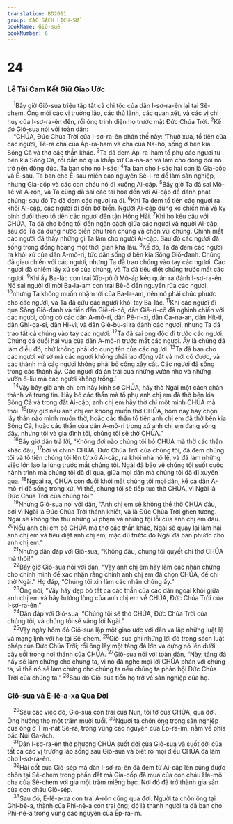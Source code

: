 ```yaml
---
translation: BD2011
group: CÁC SÁCH LỊCH-SỬ
bookName: Giô-suê 
bookNumber: 6
---
```


<div class="title"><h1>24</h1><h3>Lễ Tái Cam Kết Giữ Giao Ước</h3></div>
<span class="verse gios_24_1"> <sup>1</sup>Bấy giờ Giô-sua triệu tập tất cả chi tộc của dân I-sơ-ra-ên lại tại Sê-chem. Ông mời các vị trưởng lão, các thủ lãnh, các quan xét, và các vị chỉ huy của I-sơ-ra-ên đến, rồi ông trình diện họ trước mặt Ðức Chúa Trời. </span>
<span class="verse gios_24_2"><sup>2</sup>Kế đó Giô-sua nói với toàn dân:<br/> “CHÚA, Ðức Chúa Trời của I-sơ-ra-ên phán thế nầy: ‘Thuở xưa, tổ tiên của các ngươi, Tê-ra cha của Áp-ra-ham và cha của Na-hô, sống ở bên kia Sông Cả và thờ các thần khác. </span>
<span class="verse gios_24_3"><sup>3</sup>Ta đã đem Áp-ra-ham tổ phụ các ngươi từ bên kia Sông Cả, rồi dẫn nó qua khắp xứ Ca-na-an và làm cho dòng dõi nó trở nên đông đúc. Ta ban cho nó I-sác; </span>
<span class="verse gios_24_4"><sup>4</sup>Ta ban cho I-sác hai con là Gia-cốp và Ê-sau. Ta ban cho Ê-sau miền cao nguyên Sê-i-rơ để làm sản nghiệp, nhưng Gia-cốp và các con cháu nó đi xuống Ai-cập. </span>
<span class="verse gios_24_5"><sup>5</sup>Bấy giờ Ta đã sai Mô-sê và A-rôn, và Ta cũng đã sai các tai họa đến với Ai-cập để đánh phạt chúng; sau đó Ta đã đem các ngươi ra đi. </span>
<span class="verse gios_24_6"><sup>6</sup>Khi Ta đem tổ tiên các ngươi ra khỏi Ai-cập, các ngươi đi đến bờ biển. Người Ai-cập dùng xe chiến mã và kỵ binh đuổi theo tổ tiên các ngươi đến tận Hồng Hải. </span>
<span class="verse gios_24_7"><sup>7</sup>Khi họ kêu cầu với CHÚA, Ta đã cho bóng tối đến ngăn cách giữa các ngươi và người Ai-cập, sau đó Ta đã dùng nước biển phủ trên chúng và chôn vùi chúng. Chính mắt các người đã thấy những gì Ta làm cho người Ai-cập. Sau đó các ngươi đã sống trong đồng hoang một thời gian khá lâu. </span>
<span class="verse gios_24_8"><sup>8</sup>Kế đó, Ta đã đem các ngươi ra khỏi xứ của dân A-mô-ri, tức dân sống ở bên kia Sông Giô-đanh. Chúng đã giao chiến với các ngươi, nhưng Ta đã trao chúng vào tay các ngươi. Các ngươi đã chiếm lấy xứ sở của chúng, và Ta đã tiêu diệt chúng trước mắt các ngươi. </span>
<span class="verse gios_24_9"><sup>9</sup>Khi ấy Ba-lác con trai Xíp-pô ở Mô-áp kéo quân ra đánh I-sơ-ra-ên. Nó sai người đi mời Ba-la-am con trai Bê-ô đến nguyền rủa các ngươi, </span>
<span class="verse gios_24_10"><sup>10</sup>nhưng Ta không muốn nhậm lời của Ba-la-am, nên nó phải chúc phước cho các ngươi, và Ta đã cứu các ngươi khỏi tay Ba-lác. </span>
<span class="verse gios_24_11"><sup>11</sup>Khi các ngươi đi qua Sông Giô-đanh và tiến đến Giê-ri-cô, dân Giê-ri-cô đã nghinh chiến với các ngươi, cũng có các dân A-mô-ri, dân Pê-ri-xi, dân Ca-na-an, dân Hít-ti, dân Ghi-ga-si, dân Hi-vi, và dân Giê-bu-si ra đánh các ngươi, nhưng Ta đã trao tất cả chúng vào tay các ngươi. </span>
<span class="verse gios_24_12"><sup>12</sup>Ta đã sai ong độc đi trước các ngươi. Chúng đã đuổi hai vua của dân A-mô-ri trước mắt các ngươi. Ấy là chúng đã làm điều đó, chứ không phải do cung tên của các ngươi. </span>
<span class="verse gios_24_13"><sup>13</sup>Ta đã ban cho các ngươi xứ sở mà các ngươi không phải lao động vất vả mới có được, và các thành mà các ngươi không phải bỏ công xây cất. Các ngươi đã sống trong các thành ấy. Các ngươi đã ăn trái của những vườn nho và những vườn ô-liu mà các ngươi không trồng.’<br/></span>
<span class="verse gios_24_14"> <sup>14</sup>Vậy bây giờ anh chị em hãy kính sợ CHÚA, hãy thờ Ngài một cách chân thành và trung tín. Hãy bỏ các thần mà tổ phụ anh chị em đã thờ bên kia Sông Cả và trong đất Ai-cập; anh chị em hãy thờ chỉ một mình CHÚA mà thôi. </span>
<span class="verse gios_24_15"><sup>15</sup>Bây giờ nếu anh chị em không muốn thờ CHÚA, hôm nay hãy chọn lấy thần nào mình muốn thờ, hoặc các thần tổ tiên anh chị em đã thờ bên kia Sông Cả, hoặc các thần của dân A-mô-ri trong xứ anh chị em đang sống đây, nhưng tôi và gia đình tôi, chúng tôi sẽ thờ CHÚA.”<br/></span>
<span class="verse gios_24_16"> <sup>16</sup>Bấy giờ dân trả lời, “Không đời nào chúng tôi bỏ CHÚA mà thờ các thần khác đâu, </span>
<span class="verse gios_24_17"><sup>17</sup>bởi vì chính CHÚA, Ðức Chúa Trời của chúng tôi, đã đem chúng tôi và tổ tiên chúng tôi lên từ xứ Ai-cập, ra khỏi nhà nô lệ, và đã làm những việc lớn lao lạ lùng trước mắt chúng tôi. Ngài đã bảo vệ chúng tôi suốt cuộc hành trình mà chúng tôi đã đi qua, giữa mọi dân mà chúng tôi đã đi xuyên qua. </span>
<span class="verse gios_24_18"><sup>18</sup>Ngoài ra, CHÚA còn đuổi khỏi mắt chúng tôi mọi dân, kể cả dân A-mô-ri đã sống trong xứ. Vì thế, chúng tôi sẽ tiếp tục thờ CHÚA, vì Ngài là Ðức Chúa Trời của chúng tôi.”<br/></span>
<span class="verse gios_24_19"> <sup>19</sup>Nhưng Giô-sua nói với dân, “Anh chị em sẽ không thể thờ CHÚA đâu, bởi vì Ngài là Ðức Chúa Trời thánh khiết, và là Ðức Chúa Trời ghen tương. Ngài sẽ không tha thứ những vi phạm và những tội lỗi của anh chị em đâu. </span>
<span class="verse gios_24_20"><sup>20</sup>Nếu anh chị em bỏ CHÚA mà thờ các thần khác, Ngài sẽ quay lại làm hại anh chị em và tiêu diệt anh chị em, mặc dù trước đó Ngài đã ban phước cho anh chị em.”<br/></span>
<span class="verse gios_24_21"> <sup>21</sup>Nhưng dân đáp với Giô-sua, “Không đâu, chúng tôi quyết chỉ thờ CHÚA mà thôi!”<br/></span>
<span class="verse gios_24_22"> <sup>22</sup>Bấy giờ Giô-sua nói với dân, “Vậy anh chị em hãy làm các nhân chứng cho chính mình để xác nhận rằng chính anh chị em đã chọn CHÚA, để chỉ thờ Ngài.” Họ đáp, “Chúng tôi xin làm các nhân chứng ấy.”<br/></span>
<span class="verse gios_24_23"> <sup>23</sup>Ông nói, “Vậy hãy dẹp bỏ tất cả các thần của các dân ngoại khỏi giữa anh chị em và hãy hướng lòng của anh chị em về CHÚA, Ðức Chúa Trời của I-sơ-ra-ên.”<br/></span>
<span class="verse gios_24_24"> <sup>24</sup>Dân đáp với Giô-sua, “Chúng tôi sẽ thờ CHÚA, Ðức Chúa Trời của chúng tôi, và chúng tôi sẽ vâng lời Ngài.”<br/></span>
<span class="verse gios_24_25"> <sup>25</sup>Vậy ngày hôm đó Giô-sua lập một giao ước với dân và lập những luật lệ và mạng lịnh với họ tại Sê-chem. </span>
<span class="verse gios_24_26"><sup>26</sup>Giô-sua ghi những lời đó trong sách luật pháp của Ðức Chúa Trời; rồi ông lấy một tảng đá lớn và dựng nó lên dưới cây sồi trong nơi thánh của CHÚA. </span>
<span class="verse gios_24_27"><sup>27</sup>Giô-sua nói với toàn dân, “Này, tảng đá nầy sẽ làm chứng cho chúng ta, vì nó đã nghe mọi lời CHÚA phán với chúng ta, vì thế nó sẽ làm chứng cho chúng ta nếu chúng ta phản bội Ðức Chúa Trời của chúng ta.” </span>
<span class="verse gios_24_28"><sup>28</sup>Sau đó Giô-sua tiễn họ trở về sản nghiệp của họ.<br/></span>
<div class="title"><h3>Giô-sua và Ê-lê-a-xa Qua Ðời</h3></div>
<span class="verse gios_24_29"> <sup>29</sup>Sau các việc đó, Giô-sua con trai của Nun, tôi tớ của CHÚA, qua đời. Ông hưởng thọ một trăm mười tuổi. </span>
<span class="verse gios_24_30"><sup>30</sup>Người ta chôn ông trong sản nghiệp của ông ở Tim-nát Sê-ra, trong vùng cao nguyên của Ép-ra-im, nằm về phía bắc Núi Ga-ách.<br/></span>
<span class="verse gios_24_31"> <sup>31</sup>Dân I-sơ-ra-ên thờ phượng CHÚA suốt đời của Giô-sua và suốt đời của tất cả các vị trưởng lão sống sau Giô-sua và biết rõ mọi điều CHÚA đã làm cho I-sơ-ra-ên.<br/></span>
<span class="verse gios_24_32"> <sup>32</sup>Hài cốt của Giô-sép mà dân I-sơ-ra-ên đã đem từ Ai-cập lên cũng được chôn tại Sê-chem trong phần đất mà Gia-cốp đã mua của con cháu Ha-mô cha của Sê-chem với giá một trăm miếng bạc. Nơi đó đã trở thành gia sản của con cháu Giô-sép.<br/></span>
<span class="verse gios_24_33"> <sup>33</sup>Sau đó, Ê-lê-a-xa con trai A-rôn cũng qua đời. Người ta chôn ông tại Ghi-bê-a, thành của Phi-nê-a con trai ông; đó là thành người ta đã ban cho Phi-nê-a trong vùng cao nguyên của Ép-ra-im.<br/></span>
